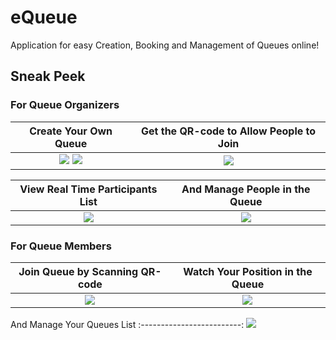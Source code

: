 # eQueue
Application for easy Creation, Booking and Management of Queues online!

## Sneak Peek
### For Queue Organizers
Create Your Own Queue  |  Get the QR-code to Allow People to Join
:---------------------------:|:-------------------------:
![](https://d.radikal.ru/d00/2010/98/2b829b7f250d.png) ![](https://c.radikal.ru/c26/2010/50/f3c6c550c8c9.png) | ![](https://d.radikal.ru/d10/2010/29/440fdee15846.png)

View Real Time Participants List           |  And Manage People in the Queue
:-------------------------:|:-------------------------:
![](https://a.radikal.ru/a32/2010/af/37f1ced97ed2.png) | ![](https://b.radikal.ru/b25/2010/c2/ea56e1e984ba.png)

### For Queue Members
Join Queue by Scanning QR-code         |  Watch Your Position in the Queue
:-------------------------:|:-------------------------:
![](https://a.radikal.ru/a38/2010/74/a4bf72733a88.png) | ![](https://c.radikal.ru/c28/2010/ff/a672179a005b.png)

And Manage Your Queues List
:-------------------------:
![](https://d.radikal.ru/d23/2010/56/757117335963.png)
